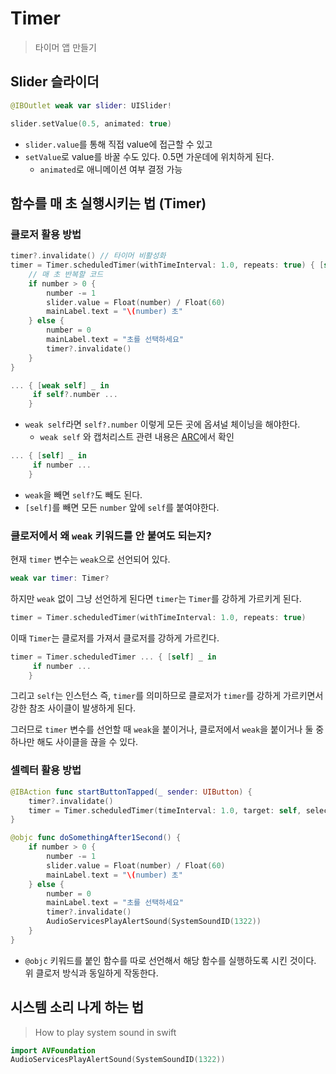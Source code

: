 # Timer

> 타이머 앱 만들기

## Slider 슬라이더

```swift
@IBOutlet weak var slider: UISlider!

slider.setValue(0.5, animated: true)
```
- `slider.value`를 통해 직접 value에 접근할 수 있고
- `setValue`로 value를 바꿀 수도 있다. 0.5면 가운데에 위치하게 된다.
	- `animated`로 애니메이션 여부 결정 가능

## 함수를 매 초 실행시키는 법 (Timer)
### 클로저 활용 방법

```swift
timer?.invalidate() // 타이머 비활성화
timer = Timer.scheduledTimer(withTimeInterval: 1.0, repeats: true) { [self] _ in
	// 매 초 반복할 코드
	if number > 0 {
		number -= 1
		slider.value = Float(number) / Float(60)
		mainLabel.text = "\(number) 초"
	} else {
		number = 0
		mainLabel.text = "초를 선택하세요"
		timer?.invalidate()
	}
}
```


```swift
... { [weak self] _ in
	 if self?.number ...
	}
```
- `weak self`라면 `self?.number` 이렇게 모든 곳에 옵셔널 체이닝을 해야한다.
  - `weak self` 와 캡처리스트 관련 내용은 [ARC](../Swift/ARC.md)에서 확인
```swift
... { [self] _ in
	 if number ...
	}
```
- `weak`을 빼면 `self?`도 빼도 된다. 
- `[self]`를 빼면 모든 `number` 앞에 `self`를 붙여야한다.

### 클로저에서 왜 `weak` 키워드를 안 붙여도 되는지?
현재 `timer` 변수는 `weak`으로 선언되어 있다.
```swift
weak var timer: Timer?
```

하지만 `weak` 없이 그냥 선언하게 된다면 `timer`는 `Timer`를 강하게 가르키게 된다.
```swift
timer = Timer.scheduledTimer(withTimeInterval: 1.0, repeats: true)
```

이때 `Timer`는 클로저를 가져서 클로저를 강하게 가르킨다.
```swift
timer = Timer.scheduledTimer ... { [self] _ in
	 if number ...
	}
```

그리고 `self`는 인스턴스 즉, `timer`를 의미하므로 클로저가 `timer`를 강하게 가르키면서 강한 참조 사이클이 발생하게 된다.

그러므로 `timer` 변수를 선언할 때 `weak`을 붙이거나, 클로저에서 `weak`을 붙이거나 둘 중 하나만 해도 사이클을 끊을 수 있다.

### 셀렉터 활용 방법
```swift
@IBAction func startButtonTapped(_ sender: UIButton) {
	timer?.invalidate()
	timer = Timer.scheduledTimer(timeInterval: 1.0, target: self, selector: #selector(doSomethingAfter1Second), userInfo: nil, repeats: true)
}

@objc func doSomethingAfter1Second() {
	if number > 0 {
		number -= 1
		slider.value = Float(number) / Float(60)
		mainLabel.text = "\(number) 초"
	} else {
		number = 0
		mainLabel.text = "초를 선택하세요"
		timer?.invalidate()
		AudioServicesPlayAlertSound(SystemSoundID(1322))
	}
}
```
- `@objc` 키워드를 붙인 함수를 따로 선언해서 해당 함수를 실행하도록 시킨 것이다. 위 클로저 방식과 동일하게 작동한다.
## 시스템 소리 나게 하는 법
> How to play system sound in swift

```swift
import AVFoundation
AudioServicesPlayAlertSound(SystemSoundID(1322))
```